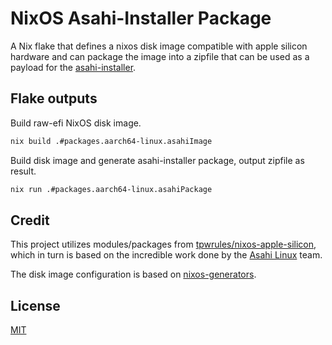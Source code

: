 # NixOS Asahi-Installer Package

A Nix flake that defines a nixos disk image compatible with apple silicon hardware and
can package the image into a zipfile that can be used as a payload for the [asahi-installer](https://github.com/asahilinux/asahi-installer).

## Flake outputs

Build raw-efi NixOS disk image.
```bash
nix build .#packages.aarch64-linux.asahiImage
```

Build disk image and generate asahi-installer package, output zipfile as result.
```bash
nix run .#packages.aarch64-linux.asahiPackage
```

## Credit

This project utilizes modules/packages from [tpwrules/nixos-apple-silicon](https://github.com/tpwrules/nixos-apple-silicon),
which in turn is based on the incredible work done by the [Asahi Linux](https://github.com/asahilinux) team.

The disk image configuration is based on [nixos-generators](https://github.com/nix-community/nixos-generators).

## License

[MIT](https://choosealicense.com/licenses/mit/)
